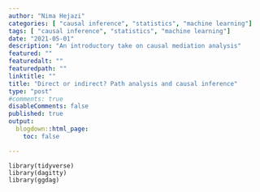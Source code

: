 ```yaml
---
author: "Nima Hejazi"
categories: [ "causal inference", "statistics", "machine learning"]
tags: [ "causal inference", "statistics", "machine learning"]
date: "2021-05-01"
description: "An introductory take on causal mediation analysis"
featured: ""
featuredalt: ""
featuredpath: ""
linktitle: ""
title: "Direct or indirect? Path analysis and causal inference"
type: "post"
#comments: true
disableComments: false
published: true
output:
  blogdown::html_page:
    toc: false

---
```


```{r setup, include=FALSE}
library(tidyverse)
library(dagitty)
library(ggdag)
```


